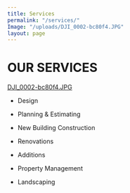 ```yaml
---
title: Services
permalink: "/services/"
Image: "/uploads/DJI_0002-bc80f4.JPG"
layout: page
---
```


# OUR SERVICES

[DJI_0002-bc80f4.JPG](/uploads/DJI_0002-bc80f4.JPG)

* Design

* Planning & Estimating

* New Building Construction

* Renovations

* Additions

* Property Management

* Landscaping